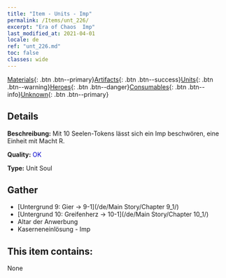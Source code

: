 ```yaml
---
title: "Item - Units - Imp"
permalink: /Items/unt_226/
excerpt: "Era of Chaos  Imp"
last_modified_at: 2021-04-01
locale: de
ref: "unt_226.md"
toc: false
classes: wide
---
```

 [Materials](/de/Items/){: .btn .btn--primary}[Artifacts](/de/Items/Artifacts/){: .btn .btn--success}[Units](/de/Items/Units/){: .btn .btn--warning}[Heroes](/de/Items/Heroes/){: .btn .btn--danger}[Consumables](/de/Items/Consumables/){: .btn .btn--info}[Unknown](/de/Items/Unknown/){: .btn .btn--primary}

## Details
 **Beschreibung:** Mit 10 Seelen-Tokens lässt sich ein Imp beschwören, eine Einheit mit Macht R.

 **Quality:** <span style="color: #0000CD">OK</span>

 **Type:** Unit Soul

## Gather

*    [Untergrund 9: Gier -> 9-1](/de/Main Story/Chapter 9_1/) 
*    [Untergrund 10: Greifenherz -> 10-1](/de/Main Story/Chapter 10_1/) 
*    Altar der Anwerbung 
*    Kaserneneinlösung - Imp 

## This item contains:

  None


